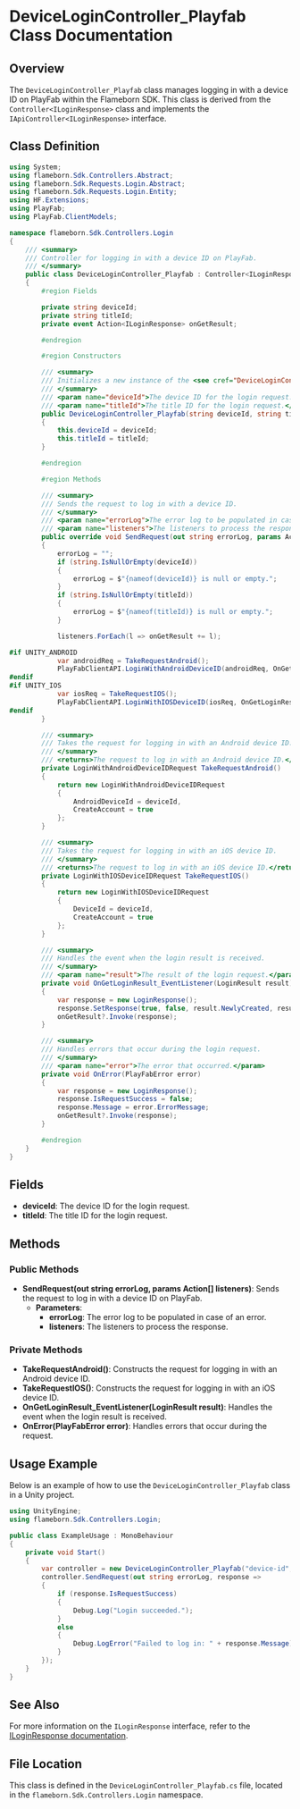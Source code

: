 
# DeviceLoginController_Playfab Class Documentation

## Overview
The `DeviceLoginController_Playfab` class manages logging in with a device ID on PlayFab within the Flameborn SDK. This class is derived from the `Controller<ILoginResponse>` class and implements the `IApiController<ILoginResponse>` interface.

## Class Definition

```csharp
using System;
using flameborn.Sdk.Controllers.Abstract;
using flameborn.Sdk.Requests.Login.Abstract;
using flameborn.Sdk.Requests.Login.Entity;
using HF.Extensions;
using PlayFab;
using PlayFab.ClientModels;

namespace flameborn.Sdk.Controllers.Login
{
    /// <summary>
    /// Controller for logging in with a device ID on PlayFab.
    /// </summary>
    public class DeviceLoginController_Playfab : Controller<ILoginResponse>, IApiController<ILoginResponse>
    {
        #region Fields

        private string deviceId;
        private string titleId;
        private event Action<ILoginResponse> onGetResult;

        #endregion

        #region Constructors

        /// <summary>
        /// Initializes a new instance of the <see cref="DeviceLoginController_Playfab"/> class.
        /// </summary>
        /// <param name="deviceId">The device ID for the login request.</param>
        /// <param name="titleId">The title ID for the login request.</param>
        public DeviceLoginController_Playfab(string deviceId, string titleId)
        {
            this.deviceId = deviceId;
            this.titleId = titleId;
        }

        #endregion

        #region Methods

        /// <summary>
        /// Sends the request to log in with a device ID.
        /// </summary>
        /// <param name="errorLog">The error log to be populated in case of an error.</param>
        /// <param name="listeners">The listeners to process the response.</param>
        public override void SendRequest(out string errorLog, params Action<ILoginResponse>[] listeners)
        {
            errorLog = "";
            if (string.IsNullOrEmpty(deviceId)) 
            { 
                errorLog = $"{nameof(deviceId)} is null or empty."; 
            }
            if (string.IsNullOrEmpty(titleId)) 
            { 
                errorLog = $"{nameof(titleId)} is null or empty."; 
            }

            listeners.ForEach(l => onGetResult += l);

#if UNITY_ANDROID
            var androidReq = TakeRequestAndroid();
            PlayFabClientAPI.LoginWithAndroidDeviceID(androidReq, OnGetLoginResult_EventListener, OnError);
#endif
#if UNITY_IOS
            var iosReq = TakeRequestIOS();
            PlayFabClientAPI.LoginWithIOSDeviceID(iosReq, OnGetLoginResult_EventListener, OnError);
#endif
        }

        /// <summary>
        /// Takes the request for logging in with an Android device ID.
        /// </summary>
        /// <returns>The request to log in with an Android device ID.</returns>
        private LoginWithAndroidDeviceIDRequest TakeRequestAndroid()
        {
            return new LoginWithAndroidDeviceIDRequest
            {
                AndroidDeviceId = deviceId,
                CreateAccount = true
            };
        }

        /// <summary>
        /// Takes the request for logging in with an iOS device ID.
        /// </summary>
        /// <returns>The request to log in with an iOS device ID.</returns>
        private LoginWithIOSDeviceIDRequest TakeRequestIOS()
        {
            return new LoginWithIOSDeviceIDRequest
            {
                DeviceId = deviceId,
                CreateAccount = true
            };
        }

        /// <summary>
        /// Handles the event when the login result is received.
        /// </summary>
        /// <param name="result">The result of the login request.</param>
        private void OnGetLoginResult_EventListener(LoginResult result)
        {
            var response = new LoginResponse();
            response.SetResponse(true, false, result.NewlyCreated, result.PlayFabId, result, "Login succeed.");
            onGetResult?.Invoke(response);
        }

        /// <summary>
        /// Handles errors that occur during the login request.
        /// </summary>
        /// <param name="error">The error that occurred.</param>
        private void OnError(PlayFabError error)
        {
            var response = new LoginResponse();
            response.IsRequestSuccess = false;
            response.Message = error.ErrorMessage;
            onGetResult?.Invoke(response);
        }

        #endregion
    }
}
```

## Fields
- **deviceId**: The device ID for the login request.
- **titleId**: The title ID for the login request.

## Methods
### Public Methods
- **SendRequest(out string errorLog, params Action<ILoginResponse>[] listeners)**: Sends the request to log in with a device ID on PlayFab.
  - **Parameters**:
    - **errorLog**: The error log to be populated in case of an error.
    - **listeners**: The listeners to process the response.

### Private Methods
- **TakeRequestAndroid()**: Constructs the request for logging in with an Android device ID.
- **TakeRequestIOS()**: Constructs the request for logging in with an iOS device ID.
- **OnGetLoginResult_EventListener(LoginResult result)**: Handles the event when the login result is received.
- **OnError(PlayFabError error)**: Handles errors that occur during the request.

## Usage Example
Below is an example of how to use the `DeviceLoginController_Playfab` class in a Unity project.

```csharp
using UnityEngine;
using flameborn.Sdk.Controllers.Login;

public class ExampleUsage : MonoBehaviour
{
    private void Start()
    {
        var controller = new DeviceLoginController_Playfab("device-id", "title-id");
        controller.SendRequest(out string errorLog, response => 
        {
            if (response.IsRequestSuccess)
            {
                Debug.Log("Login succeeded.");
            }
            else
            {
                Debug.LogError("Failed to log in: " + response.Message);
            }
        });
    }
}
```

## See Also
For more information on the `ILoginResponse` interface, refer to the [ILoginResponse documentation](https://github.com/gkhanC/flameborn-game/tree/dev/documents/ILoginResponse).

## File Location
This class is defined in the `DeviceLoginController_Playfab.cs` file, located in the `flameborn.Sdk.Controllers.Login` namespace.
